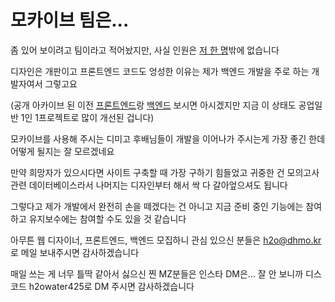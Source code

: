 # 모카이브 팀은...

좀 있어 보이려고 팀이라고 적어놨지만, 사실 인원은 [저 한 명](https://github.com/H2Owater425)밖에 없습니다

디자인은 개판이고 프론트엔드 코드도 엉성한 이유는 제가 백엔드 개발을 주로 하는 개발자여서 그렇고요

(공개 아카이브 된 이전 [프론트엔드](https://github.com/mochive/frontend)랑 [백엔드](https://github.com/mochive/backend) 보시면 아시겠지만 지금 이 상태도 공업일반 1인 1프로젝트로 많이 개선된 겁니다)

모카이브를 사용해 주시는 디미고 후배님들이 개발을 이어나가 주시는게 가장 좋긴 한데 어떻게 될지는 잘 모르겠네요

만약 희망자가 있으시다면 사이트 구축할 때 가장 구하기 힘들었고 귀중한 건 모의고사 관련 데이터베이스라서 나머지는 디자인부터 해서 싹 다 갈아엎으셔도 됩니다

그렇다고 제가 개발에서 완전히 손을 떼겠다는 건 아니고 지금 준비 중인 기능에는 참여하고 유지보수에는 참여할 수도 있을 것 같습니다

아무튼 웹 디자이너, 프론트엔드, 백엔드 모집하니 관심 있으신 분들은 [h2o@dhmo.kr](mailto:h2o@dhmo.kr)로 메일 보내주시면 감사하겠습니다

매일 쓰는 게 너무 틀딱 같아서 싫으신 찐 MZ분들은 인스타 DM은... 잘 안 보니까 디스코드 h2owater425로 DM 주시면 감사하겠습니다